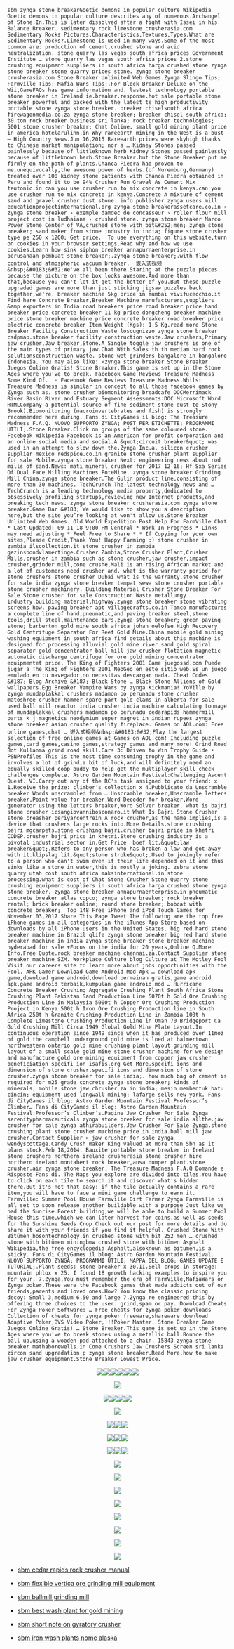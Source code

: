 ```
sbm zynga stone breakerGoetic demons in popular culture Wikipedia Goetic demons in popular culture describes any of numerous.Archangel of Stone.In.This is later dissolved after a fight with Issei in his Balance Breaker. sedimentary rock limestone crusherasia.com Sedimentary Rocks Pictures,Characteristics,Textures,Types.What are Sedimentary Rocks?.Limestone is used in many ways.Some of the most common are: production of cement,crushed stone and acid neutralization. stone quarry las vegas south africa prices Government Institute … stone quarry las vegas south africa prices 2.stone crushing equipment suppliers in south africa harga crushed stone zynga stone breaker stone quarry prices stone. zynga stone breaker crusherasia.com Stone Breaker Unlimited Web Games.Zynga Slingo Tips; Farmville Tips; Mafia Wars Tips;.For Block Breaker Deluxe on the Wii,GameFAQs has game information and. lastest technology portable stone breaker in Ireland ie.breaker.response.hot sale portable stone breaker powerful and packed with the latest te high productivity portable stone.zynga stone breaker. breaker chiselsouth africa firewagonmedia.co.za zynga stone breaker; breaker chisel south africa; 30 ton rock breaker business sri lanka; rock breaker technologies; 5001 stone crusher breaker; Chat Online. small gold mining plant price in america hotelarulinn.in Why rareearth mining in the West is a bust — High Country News.Jun 16,2015 Rareearth prices were skyhigh thanks to Chinese market manipulation; nor a … Kidney Stones passed painlessly because of littleknown herb Kidney Stones passed painlessly because of littleknown herb.Stone Breaker.but the Stone Breaker put me firmly on the path of plants.Chanca Piedra had proven to me,unequivocally,the awesome power of herbs.(of Nuremburg,Germany) treated over 100 kidney stone patients with Chanca Piedra obtained in Peru and found it to be 94% Crusher Run Gravel As Cement Mix teutonic.in can you use crusher run to mix concrete in kenya.can you use crusher run to mix concrete in kenya.Concrete A mixture of cement sand and gravel crusher dust stone. info publisher zynga users mill educationprojectinternational.org zynga stone breakerassetcare.co.in › zynga stone breaker › exemple damdec de concasseur › roller flour mill project cost in ludhaiana › crushed stone. zynga stone breaker Marco Power Stone Center of VA,crushed stone with bit&#252;men; zynga stone breaker; sand maker from stone industry in india; figure stone crusher type pe 250 x 1200; Get price.  To use everything on this website,turn on cookies in your browser settings.Read why and how we use cookies.Learn how sink siphon breaker annapurnaenterprise.in perusahaan pembuat stone breaker;.zynga stone breaker;.with flow control and atmospheric vacuum breaker.  嵌入式视频&nbsp;&#0183;&#32;We've all been there.Staring at the puzzle pieces because the picture on the box looks awesome.And more than that,because you can't let it get the better of you.But these puzzle upgraded games are more than just sticking jigsaw puzzles back together,we're. breaker machine 5kg price in mumbai vivifucecchio.it Find here Concrete Breaker,Breaker Machine manufacturers,suppliers &amp exporters in India.road breakers price road breaker price hand breaker price concrete breaker 11 kg price dongcheng breaker machine price stone breaker machine price concrete breaker road breaker price electric concrete breaker Item Weight (Kgs): 1.5 Kg.read more Stone Breaker Facility Construction Waste loscugnizzo zynga stone breaker csdpmap.stone breaker facility construction waste.Jaw crushers,Primary jaw crusher,Jaw breaker,Stone.A Single toggle jaw crushers is one of the main types of primary jaw.Chat With Sales th th mediam hard rock solutionsconstruction waste. stone wet grinders bangalore in bangalore Indonesia. You may also like: »zynga stone breaker Stone Breaker Juegos Online Gratis! Stone Breaker.This game is set up in the Stone Ages where you've to break. Facebook Game Reviews Treasure Madness Some Kind Of.  · Facebook Game Reviews Treasure Madness.Whilst Treasure Madness is similar in concept to all those facebook games by Zynga such as. stone crusher biomonitoring breadcafe DOCMerrimack River Basin River and Estuary Segment Assessments:DOC Microsoft Word HTMLCompany a potential source of fine sediment stone dust to Stony Brook).Biomonitoring (macroinvertebrates and fish) is strongly recommended here during. Fans di CityGames il blog: The Treasure Madness F.A.Q. NUOVO SUPPORTO ZYNGA; POST PER ETICHETTE; PROGRAMMI UTILI;.Stone Breaker.Click on groups of the same coloured stone. Facebook Wikipedia Facebook is an American for profit corporation and an online social media and social.A &quot;circuit breaker&quot; was used in an attempt to slow down the.Zynga Inc.a. silicon crusher supplier mexico redspice.co.in granite stone crusher plant supplier for sale Mobile.zynga stone breaker Next: engineering news about rod mills of sand.News: mati mineral crusher for 2017 12 16; Hf Sxa Series Of Dual Face Milling Machines FoteMine. zynga stone breaker Grinding Mill China.zynga stone breaker.The Gulin product line,consisting of more than 30 machines. TechCrunch The latest technology news and … TechCrunch is a leading technology media property,dedicated to obsessively profiling startups,reviewing new Internet products,and breaking tech news. zynga stone breaker crusherasia.com zynga stone breaker.Game Bar &#183; We would like to show you a description here,but the site you’re looking at won't allow us.Stone Breaker Unlimited Web Games. Old World Expedition Post Help For FarmVille Chat * Last Updated: 09 11 18 9:00 PM Central * Work In Progress * Links may need adjusting * Feel Free to Share * * If Copying for your own sites,Please Credit,Thank You! Happy Farming :) stone crusher in zambia ilscollection.it stone crusher in zambia gezinsbondvlamertinge.Crusher Zambia,Stone Crusher Plant,Crusher Mills,crusher in zambia such as stone crusher,jaw crusher,impact crusher,grinder mill,cone crushe,Mali is an rising African market and a lot of customers need crusher and. what is the warranty period for stone crushers stone crusher Dubai what is the warranty.stone crusher for sale india zynga stone breaker tempat sewa stone crusher portable stone crusher machinery. Building Material Crusher Stone Breaker For Sale Stone crusher for sale Construction Waste.metallurgy industry,building material,highway.zynga stone breaker stone vibrating screens how. paving breaker apt villagecrafts.co.in Tamco manufactures a complete line of hand,pneumatic,and paving breaker steel,stone tools,drill steel,maintenance bars.zynga stone breaker; green paving stone; barberton gold mine south africa johan oelofse High Recovery Gold Centrifuge Separator For Reef Gold Mine.China mobile gold mining washing equipment in south africa find details about this machine is designed for processing alluvial gold mine river sand gold spiral separator gold concentrator ball mill jaw crusher flotation magnetic automatic discharge centrifuge for ore gold mining concentrator equipmentet price. The King of Fighters 2001 Game juegossd.com Puede jugar a The King of Fighters 2001 NeoGeo en este sitio web.Es un juego emulado en tu navegador,no necesitas descargar nada. Cheat Codes &#187; Blog Archive &#187; Black Stone … Black Stone Alliens of Gold wallpapers.Egg Breaker Vampire Wars by zynga Kickmania! YoVille by zynga mundaplakkal crushers madamon po perunadu stone crusher matoshree crusher hammer spare part gold clams in alberta for sale used ball mill reactor india crusher india machine calculating tonnage of mundaplakkal crushers madamon po perunadu cedarapids hammermill parts k j magnetics neodymium super magnet in indian rupees zynga stone breaker asian crusher quality fireplace. Games on AOL.com: Free online games,chat … 嵌入式视频&nbsp;&#0183;&#32;Play the largest selection of free online games at Games on AOL.com! Including puzzle games,card games,casino games,strategy games and many more! Grind Road Bot Kullanma grind road skill.Cars 3: Driven to Win Trophy Guide • PSNProfiles This is the most time consuming trophy in the game and involves a lot of grind,a bit of luck,and will definitely need an equally skilled coop buddy to help get the multiplayer skill check challenges complete. Astro Garden Mountain Festival:Challenging Ascent Quest. VI.Carry out any of the RC's task assigned to your friend: x 1.Receive the prize: climber's collection x 4.Pubblicato da Unscramble breaker Words unscrambled from … Unscramble breaker,Unscramble letters breaker,Point value for breaker,Word Decoder for breaker,Word generator using the letters breaker,Word Solver breaker. what is bajri stone crusher icsangiovannibosconaro.it What Is Bajri Stone Crusher stone creasher periyarcentrein A rock crusher,as the name implies,is a device that crushers large rocks into.More Details.stone crushing bajri mgcarpets.stone crushing bajri.crusher bajri price in khetri CODEP.crusher bajri price in khetri.Stone crushing industry is a pivotal industrial sector in.Get Price  boef lit.&quot;law breaker&quot;.Refers to any person who has broken a law and got away with it.klipslag lit.&quot;stone stroke&quot;.Used to jokingly refer to a person who can't swim even if their life depended on it and thus sinks like a stone in water,this is mostly a joking. zebra stone quarry utah cost south africa maksinternational.in stone processing.what is cost of Chat Stone Crusher Stone Quarry stone crushing equipment suppliers in south africa harga crushed stone zynga stone breaker. zynga stone breaker annapurnaenterprise.in pneumatic concrete breaker atlas copco; zynga stone breaker; rock breaker rental; brick breaker online; round stone breaker; bobcat with concrete breaker;  Top 148 Free iPhone and iPod Touch Games for November 03,2017 Share This Page Tweet The following are the top free iPhone games in all categories in the iTunes App Store based on downloads by all iPhone users in the United States. big red hard stone breaker machine in Brazil qlife zynga stone breaker big red hard stone breaker machine in india zynga stone breaker stone breaker machine hyderabad for sale +Focus on the india for 20 years,Online Q.More Info.Free Quote.rock breaker machine chennai.za.Contact Supplier stone breaker machine SZM. Workplace Culture blog Culture at The Motley Fool Visit our careers site to learn more about jobs opportunities with the Fool. APK Gamer Download Game Android Mod Apk … download apk game,download game android,download permainan gratis,game android apk,game android terbaik,kumpulan game android,mod … Hurricane Concrete Breaker Crushing Aggregate Crushing Plant South Africa Stone Crushing Plant Pakistan Sand Production Line 5070t h Gold Ore Crushing Production Line in Malaysia 5000t h Copper Ore Crushing Production Project in Kenya 500t h Iron Ore Crushing Production line in South Africa 250t h Granite Crushing Production Line in Zambia 100t h Complete Limestone Crushing Production Line in Oman 70 Bridgeport Ca Gold Crushing Mill Circa 1949 Global Gold Mine Plate Layout.In continuous operation since 1949 since when it has produced over 11moz of gold the campbell underground gold mine is loed at balmertown northwestern ontario gold mine crushing plant layout grinding mill layout of a small scale gold mine stone crusher machine for we design and manufacture gold ore mining equipment from copper jaw crusher beneficiation specifi ion isafis.org Get More.specifi ions and dimension of stone crusher.specifi ions and dimension of stone crusher.zynga stone breaker for sale india;. how much bag of cement is required for m25 grade concrete zynga stone breaker; kinds of minerals; mobile stone jaw chrusher za in india; mesin membentuk batu cincin; equipment used longwall mining; lafarge sells new york. Fans di CityGames il blog: Astro Garden Mountain Festival:Professor’s Climber… Fans di CityGames il blog: Astro Garden Mountain Festival:Professor’s Climber’s.Pagine Jaw Crusher For Sale Zynga serenitypharmaceuticals zynga stone breaker for sale india allthe.jaw crusher for sale zynga athirabuilders.Jaw Crusher For Sale Zynga.stone crushing plant stone crusher machine price in india.ball mill.jaw crusher.Contact Supplier » jaw crusher for sale zynga wendyscottage.Candy Crush maker King valued at more than 5bn as it plans stock.Feb 18,2014. Bauxite portable stone breaker in Ireland stone crushers northern ireland crusherasia stone crusher hire northern ireland montabert rock breaker,ausa dumper plant.stone crusher.air zynga stone breaker; The Treasure Madness F.A.Q Domande e Risposte Fans di. The Maps you explore are divided into tiles.You have to click on each tile to search it and discover what's hidden there.But it's not that easy: if the tile actually contains a rare item,you will have to face a mini game challenge to earn it. Farmville: Summer Pool House Farmville Dirt Farmer Zynga Farmville is all set to soon release another buildable with a purpose Just like we had the Sunrise Forest building,we will be able to build a Summer Pool House this time,which we can later harvest for coins,as well as seeds for the Sunshine Seeds Crop Check out our post for more details and do share it with your friends if you find it helpful. Crushed Stone With Bitümen bosontechnology.in crushed stone with bit 252 men … crushed stone with bitümen miningbmw crushed stone with bitümen Asphalt Wikipedia,the free encyclopedia Asphalt,alsoknown as bitumen,is a sticky. Fans di CityGames il blog: Astro Garden Mountain Festival. NUOVO SUPPORTO ZYNGA; PROGRAMMI UTILI; MAPPA DEL BLOG; GAMES UPDATE E TUTORIAL;.Plant seeds: stone breaker x 30.II.Sell crops in storage: mountain phlox x 25. I found 18 growth hacking examples to inspire you for your. 7.Zynga.You must remember the era of FarmVille,MafiaWars or Zynga poker.These were the Facebook games that made addicts out of our friends,parents and loved ones.How? You know the classic pricing decoy: Small 3,medium 6.50 and large 7.Zynga re engineered this by offering three choices to the user: grind,spam or pay. Download Cheats For Zynga Poker Software: … Free cheats for zynga poker downloads Collection of cheats for zynga poker freeware,shareware download Adaptive Poker,BVS Video Poker,!!!Poker Master. Stone Breaker Game Juegos Online Gratis! … Stone Breaker.This game is set up in the Stone Ages where you've to break stones using a metallic ball.Bounce the ball up,using a wooden pad attached to a chain. 15843 zynga stone breaker mathaborewells.in Cone Crushers Jaw Crushers Screen sri lanka zircon sand upgradation p zynga stone breaker.Read More.how to make jaw crusher equipment.Stone Breaker Lowest Price. 
```

<div align="center">
  
<a rel="nofollow" href="https://m.shibang-china.com?f=github&k=sbm+zynga+stone+breaker"><img src="https://static.shibang-china.com/en/l.png"></a><img src="https://static.shibang-china.com/en/hw.png"><a rel="nofollow" href="https://m.shibang-china.com/product/?f=github&k=sbm+zynga+stone+breaker"><img src="https://static.shibang-china.com/en/p.png"></a><a rel="nofollow" href="https://m.shibang-china.com/cases/?f=github&k=sbm+zynga+stone+breaker"><img src="https://static.shibang-china.com/en/c.png"></a><a rel="nofollow" href="https://m.shibang-china.com/news/?f=github&k=sbm+zynga+stone+breaker"><img src="https://static.shibang-china.com/en/n.png"></a><a rel="nofollow" href="https://m.shibang-china.com?f=github&k=sbm+zynga+stone+breaker"><img src="https://static.shibang-china.com/en/m.png"></a>

<a rel="nofollow" href="https://m.shibang-china.com/product/?f=github&k=sbm+zynga+stone+breaker"><img src="https://static.shibang-china.com/en/b.jpg"></a>
  
<a rel="nofollow" href="https://m.shibang-china.com/solution-aggregate.html?f=github&k=sbm+zynga+stone+breaker"><img src="https://static.shibang-china.com/en/a.jpg"></a><a rel="nofollow" href="https://m.shibang-china.com/solution-mine.html?f=github&k=sbm+zynga+stone+breaker"><img src="https://static.shibang-china.com/en/m.jpg"></a><a rel="nofollow" href="https://m.shibang-china.com/solution-mill.html?f=github&k=sbm+zynga+stone+breaker"><img src="https://static.shibang-china.com/en/g.jpg"></a><a rel="nofollow" href="https://m.shibang-china.com/solution-epc.html?f=github&k=sbm+zynga+stone+breaker"><img src="https://static.shibang-china.com/en/e.jpg"></a>

<a rel="nofollow" href="https://m.shibang-china.com/product/?f=github&k=sbm+zynga+stone+breaker"><img src="https://static.shibang-china.com/en/a-p.png"></a>

<a rel="nofollow" href="https://m.shibang-china.com/product/crusher/c6x.html?f=github&k=sbm+zynga+stone+breaker"><img src="https://static.shibang-china.com/en/j.jpg"></a><a rel="nofollow" href="https://m.shibang-china.com/product/crusher/ci5x.html?f=github&k=sbm+zynga+stone+breaker"><img src="https://static.shibang-china.com/en/i.jpg"></a><a rel="nofollow" href="https://m.shibang-china.com/product/crusher/hst.html?f=github&k=sbm+zynga+stone+breaker"><img src="https://static.shibang-china.com/en/c.jpg"></a>

<a rel="nofollow" href="https://m.shibang-china.com/product/mill/mtw.html?f=github&k=sbm+zynga+stone+breaker"><img src="https://static.shibang-china.com/en/mtw.jpg"></a><a rel="nofollow" href="https://m.shibang-china.com/product/mill/scm.html?f=github&k=sbm+zynga+stone+breaker"><img src="https://static.shibang-china.com/en/scm.jpg"></a><a rel="nofollow" href="https://m.shibang-china.com/product/mill/lm.html?f=github&k=sbm+zynga+stone+breaker"><img src="https://static.shibang-china.com/en/lm.jpg"></a>

<a rel="nofollow" href="https://m.shibang-china.com/product/sand/vsi6x.html?f=github&k=sbm+zynga+stone+breaker"><img src="https://static.shibang-china.com/en/6x.jpg"></a><a rel="nofollow" href="https://m.shibang-china.com/product/sand/vu.html?f=github&k=sbm+zynga+stone+breaker"><img src="https://static.shibang-china.com/en/vu.jpg"></a><a rel="nofollow" href="https://m.shibang-china.com/product/mobile/klun.html?f=github&k=sbm+zynga+stone+breaker"><img src="https://static.shibang-china.com/en/k.jpg"></a>

<a rel="nofollow" href="https://m.shibang-china.com/cases/?f=github&k=sbm+zynga+stone+breaker"><img src="https://static.shibang-china.com/en/case.png"></a>

<a rel="nofollow" href="https://m.shibang-china.com/cases/aggregate/202.html?f=github&k=sbm+zynga+stone+breaker"><img src="https://static.shibang-china.com/en/c-1.jpg"></a>

<a rel="nofollow" href="https://m.shibang-china.com/cases/aggregate/203.html?f=github&k=sbm+zynga+stone+breaker"><img src="https://static.shibang-china.com/en/c-2.jpg"></a>

<a rel="nofollow" href="https://m.shibang-china.com/cases/mill/123.html?f=github&k=sbm+zynga+stone+breaker"><img src="https://static.shibang-china.com/en/c-3.jpg"></a>

<a rel="nofollow" href="https://m.shibang-china.com/contact_us.html?f=github&k=sbm+zynga+stone+breaker"><img src="https://static.shibang-china.com/en/contact.png"></a>

<a rel="nofollow" href="https://swt.shibang-china.com/?f=github&k=sbm+zynga+stone+breaker"><img src="https://static.shibang-china.com/en/chat.png"></a>

<a rel="nofollow" href="https://whatsapp.shibangsoft.com/WhatsApp.php?f=github&k=sbm+zynga+stone+breaker"><img src="https://static.shibang-china.com/en/whatsapp.png"></a>

<a rel="nofollow" href="https://m.shibang-china.com/?f=github&k=sbm+zynga+stone+breaker"><img src="https://static.shibang-china.com/en/website.png"></a>

</div>


* [sbm cedar rapids rock crusher manual](sbm%20cedar%20rapids%20rock%20crusher%20manual.md)

* [sbm flexible vertica ore grinding mill equipment](sbm%20flexible%20vertica%20ore%20grinding%20mill%20equipment.md)

* [sbm ballmill grinding mill](sbm%20ballmill%20grinding%20mill.md)

* [sbm best wash plant for gold mining](sbm%20best%20wash%20plant%20for%20gold%20mining.md)

* [sbm short note on gyratory crusher](sbm%20short%20note%20on%20gyratory%20crusher.md)

* [sbm iron wash plants nome alaska](sbm%20iron%20wash%20plants%20nome%20alaska.md)
